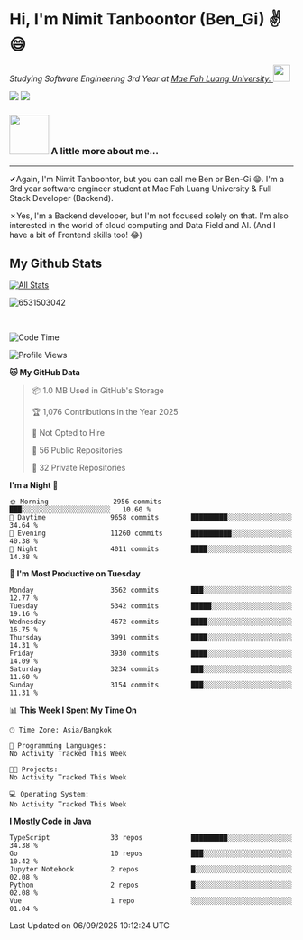 # Hi, I'm Nimit Tanboontor (Ben_Gi) ✌😄
<p><em>Studying Software Engineering 3rd Year at <a href="https://en.mfu.ac.th/home.html"> Mae Fah Luang University.
</a><img src="https://media.giphy.com/media/WUlplcMpOCEmTGBtBW/giphy.gif" width="30"> </em></p>


[![](https://img.shields.io/badge/linkedin-%230077B5.svg?style=for-the-badge&logo=linkedin)]([https://www.linkedin.com/in/thanaphoom-babparn/](https://www.linkedin.com/in/nimit-tanbooutor-798139246/))
[![](https://img.shields.io/badge/Medium-12100E?style=for-the-badge&logo=medium&logoColor=white)](https://medium.com/@nimittanbooutor)

### <img src="https://media.giphy.com/media/VgCDAzcKvsR6OM0uWg/giphy.gif" width="70"> A little more about me...  

<hr> <!-- Horizontal line -->

&#10004;Again, I'm Nimit Tanboontor, but you can call me Ben or Ben-Gi 😁. I'm a 3rd year software engineer student at Mae Fah Luang University & Full Stack Developer (Backend).

&#10007;Yes, I'm a Backend developer, but I'm not focused solely on that. I'm also interested in the world of cloud computing and Data Field and AI. (And I have a bit of Frontend skills too! 😂)


## My Github Stats

[![All Stats](https://github-readme-stats.vercel.app/api?username=6531503042&show_icons=true&theme=algolia)](https://github.com/6531503042)

<p><img align="center" src="https://github-readme-streak-stats.herokuapp.com/?user=6531503042&" alt="6531503042" /></p>

<br />


<!--START_SECTION:waka-->
![Code Time](http://img.shields.io/badge/Code%20Time-525%20hrs%2038%20mins-blue)

![Profile Views](http://img.shields.io/badge/Profile%20Views-2-blue)

**🐱 My GitHub Data** 

> 📦 1.0 MB Used in GitHub's Storage 
 > 
> 🏆 1,076 Contributions in the Year 2025
 > 
> 🚫 Not Opted to Hire
 > 
> 📜 56 Public Repositories 
 > 
> 🔑 32 Private Repositories 
 > 
**I'm a Night 🦉** 

```text
🌞 Morning                2956 commits        ███░░░░░░░░░░░░░░░░░░░░░░   10.60 % 
🌆 Daytime                9658 commits        █████████░░░░░░░░░░░░░░░░   34.64 % 
🌃 Evening                11260 commits       ██████████░░░░░░░░░░░░░░░   40.38 % 
🌙 Night                  4011 commits        ████░░░░░░░░░░░░░░░░░░░░░   14.38 % 
```
📅 **I'm Most Productive on Tuesday** 

```text
Monday                   3562 commits        ███░░░░░░░░░░░░░░░░░░░░░░   12.77 % 
Tuesday                  5342 commits        █████░░░░░░░░░░░░░░░░░░░░   19.16 % 
Wednesday                4672 commits        ████░░░░░░░░░░░░░░░░░░░░░   16.75 % 
Thursday                 3991 commits        ████░░░░░░░░░░░░░░░░░░░░░   14.31 % 
Friday                   3930 commits        ████░░░░░░░░░░░░░░░░░░░░░   14.09 % 
Saturday                 3234 commits        ███░░░░░░░░░░░░░░░░░░░░░░   11.60 % 
Sunday                   3154 commits        ███░░░░░░░░░░░░░░░░░░░░░░   11.31 % 
```


📊 **This Week I Spent My Time On** 

```text
🕑︎ Time Zone: Asia/Bangkok

💬 Programming Languages: 
No Activity Tracked This Week

🐱‍💻 Projects: 
No Activity Tracked This Week

💻 Operating System: 
No Activity Tracked This Week
```

**I Mostly Code in Java** 

```text
TypeScript               33 repos            █████████░░░░░░░░░░░░░░░░   34.38 % 
Go                       10 repos            ███░░░░░░░░░░░░░░░░░░░░░░   10.42 % 
Jupyter Notebook         2 repos             █░░░░░░░░░░░░░░░░░░░░░░░░   02.08 % 
Python                   2 repos             █░░░░░░░░░░░░░░░░░░░░░░░░   02.08 % 
Vue                      1 repo              ░░░░░░░░░░░░░░░░░░░░░░░░░   01.04 % 
```




 Last Updated on 06/09/2025 10:12:24 UTC
<!--END_SECTION:waka-->
